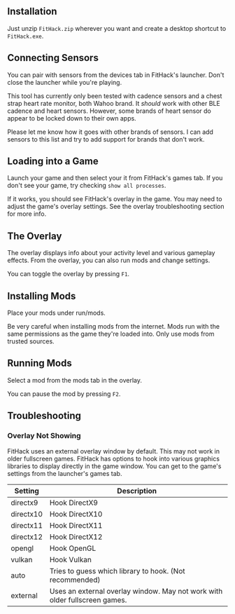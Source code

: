 ## Installation

Just unzip `FitHack.zip` wherever you want and create a desktop shortcut to `FitHack.exe`.

## Connecting Sensors

You can pair with sensors from the devices tab in FitHack's launcher. Don't close the launcher while you're playing.

This tool has currently only been tested with cadence sensors and a chest strap heart rate monitor, both Wahoo brand.
It *should* work with other BLE cadence and heart sensors.
However, some brands of heart sensor do appear to be locked down to their own apps.

Please let me know how it goes with other brands of sensors. I can add sensors to this list and try to add support for brands that don't work.

## Loading into a Game

Launch your game and then select your it from FitHack's games tab. If you don't see your game, try checking `show all processes`.

If it works, you should see FitHack's overlay in the game. You may need to adjust the game's overlay settings. See the overlay troubleshooting section for more info.

## The Overlay

The overlay displays info about your activity level and various gameplay effects. From the overlay, you can also run mods and change settings.

You can toggle the overlay by pressing `F1`.

## Installing Mods

Place your mods under run/mods. 

Be very careful when installing mods from the internet. 
Mods run with the same permissions as the game they're loaded into. 
Only use mods from trusted sources.

## Running Mods

Select a mod from the mods tab in the overlay.

You can pause the mod by pressing `F2`.

## Troubleshooting

### Overlay Not Showing

FitHack uses an external overlay window by default. This may not work in older fullscreen games. FitHack has options to hook into various graphics libraries to display directly in the game window. You can get to the game's settings from the launcher's games tab.

| Setting    | Description                                                                 |
|------------|-----------------------------------------------------------------------------|
| directx9   | Hook DirectX9                                                               |
| directx10  | Hook DirectX10                                                              |
| directx11  | Hook DirectX11                                                              |
| directx12  | Hook DirectX12                                                              |
| opengl     | Hook OpenGL                                                                 |
| vulkan     | Hook Vulkan                                                                 |
| auto       | Tries to guess which library to hook. (Not recommended)                     |
| external   | Uses an external overlay window. May not work with older fullscreen games.  |
